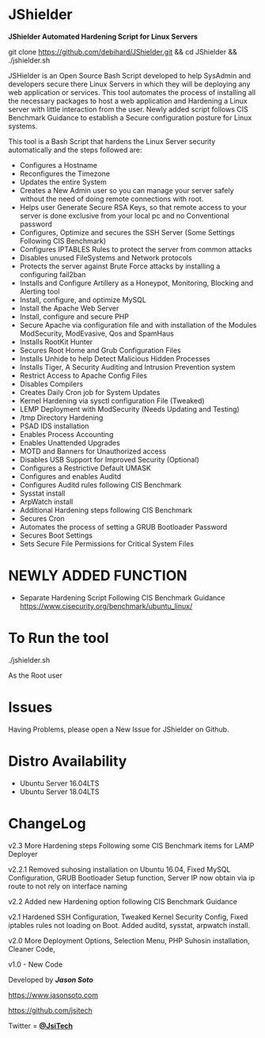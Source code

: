 # JShielder

**JShielder Automated Hardening Script for Linux Servers**

git clone https://github.com/debihard/JShielder.git && cd JShielder && ./jshielder.sh

JSHielder is an Open Source Bash Script developed to help SysAdmin and developers secure there Linux Servers in which they will be deploying any web application or services. This tool automates the process of installing all the necessary packages to host a web application and Hardening a Linux server with little interaction from the user. Newly added script follows CIS Benchmark Guidance to establish a Secure configuration posture for Linux systems.

This tool is a Bash Script that hardens the Linux Server security automatically and the steps followed are:

* Configures a Hostname
* Reconfigures the Timezone
* Updates the entire System
* Creates a New Admin user so you can manage your server safely without the need of doing remote connections with root.
* Helps user Generate Secure RSA Keys, so that remote access to your server is done exclusive from your local pc and no Conventional password
* Configures, Optimize and secures the SSH Server (Some Settings Following CIS Benchmark)
* Configures IPTABLES Rules to protect the server from common attacks
* Disables unused FileSystems and Network protocols
* Protects the server against Brute Force attacks by installing a configuring fail2ban
* Installs and Configure Artillery as a Honeypot, Monitoring, Blocking and Alerting tool
* Install, configure, and optimize MySQL
* Install the Apache Web Server
* Install, configure and secure PHP
* Secure Apache via configuration file and with installation of the Modules ModSecurity, ModEvasive, Qos and SpamHaus
* Installs RootKit Hunter
* Secures Root Home and Grub Configuration Files
* Installs Unhide to help Detect Malicious Hidden Processes
* Installs Tiger, A Security Auditing and Intrusion Prevention system
* Restrict Access to Apache Config Files
* Disables Compilers
* Creates Daily Cron job for System Updates
* Kernel Hardening via sysctl configuration File (Tweaked)
* LEMP Deployment with ModSecurity (Needs Updating and Testing)
* /tmp Directory Hardening
* PSAD IDS installation
* Enables Process Accounting
* Enables Unattended Upgrades
* MOTD and Banners for Unauthorized access
* Disables USB Support for Improved Security (Optional)
* Configures a Restrictive Default UMASK
* Configures and enables Auditd
* Configures Auditd rules following CIS Benchmark 
* Sysstat install 
* ArpWatch install
* Additional Hardening steps following CIS Benchmark
* Secures Cron
* Automates the process of setting a GRUB Bootloader Password
* Secures Boot Settings
* Sets Secure File Permissions for Critical System Files


# NEWLY ADDED FUNCTION

* Separate Hardening Script Following CIS Benchmark Guidance
  https://www.cisecurity.org/benchmark/ubuntu_linux/


# To Run the tool


./jshielder.sh

As the Root user


# Issues


Having Problems, please open a New Issue for JShielder on Github.

# Distro Availability

* Ubuntu Server 16.04LTS
* Ubuntu Server 18.04LTS

# ChangeLog

v2.3 More Hardening steps Following some CIS Benchmark items for LAMP Deployer

v2.2.1 Removed suhosing installation on Ubuntu 16.04, Fixed MySQL Configuration, GRUB Bootloader Setup function,
Server IP now obtain via ip route to not rely on interface naming

v2.2 Added new Hardening option following CIS Benchmark Guidance

v2.1 Hardened SSH Configuration, Tweaked Kernel Security Config, Fixed iptables rules not loading on Boot. Added auditd, sysstat, arpwatch install.

v2.0 More Deployment Options, Selection Menu, PHP Suhosin installation, Cleaner Code,

v1.0 - New Code


Developed by ***Jason Soto***

https://www.jasonsoto.com

https://github.com/jsitech

Twitter = [**@JsiTech**](http://www.twitter.com/JsiTech)
